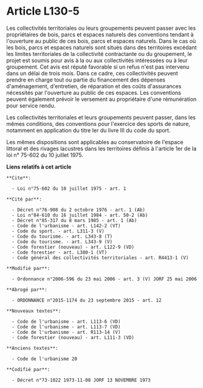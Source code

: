 # Article L130-5

Les collectivités territoriales ou leurs groupements peuvent passer avec les propriétaires de bois, parcs et espaces naturels
des conventions tendant à l'ouverture au public de ces bois, parcs et espaces naturels. Dans le cas où les bois, parcs et
espaces naturels sont situés dans des territoires excédant les limites territoriales de la collectivité contractante ou du
groupement, le projet est soumis pour avis à la ou aux collectivités intéressées ou à leur groupement. Cet avis est réputé
favorable si un refus n'est pas intervenu dans un délai de trois mois. Dans ce cadre, ces collectivités peuvent prendre en
charge tout ou partie du financement des dépenses d'aménagement, d'entretien, de réparation et des coûts d'assurances
nécessités par l'ouverture au public de ces espaces. Les conventions peuvent également prévoir le versement au propriétaire
d'une rémunération pour service rendu. 

Les collectivités territoriales et leurs groupements peuvent passer, dans les mêmes conditions, des conventions pour
l'exercice des sports de nature, notamment en application du titre Ier du livre III du code du sport. 

Les mêmes dispositions sont applicables au conservatoire de l'espace littoral et des rivages lacustres dans les territoires
définis à l'article 1er de la loi n° 75-602 du 10 juillet 1975.

**Liens relatifs à cet article**

	**Cite**:

	  - Loi n°75-602 du 10 juillet 1975 - art. 1

	**Cité par**:

	  - Décret n°76-908 du 2 octobre 1976 - art. 1 (Ab)
	  - Loi n°84-610 du 16 juillet 1984 - art. 50-2 (Ab)
	  - Décret n°85-317 du 8 mars 1985 - art. 1 (Ab)
	  - Code de l'urbanisme - art. L142-2 (VT)
	  - Code du sport. - art. L311-3 (V)
	  - Code du tourisme. - art. L343-8 (T)
	  - Code du tourisme. - art. L343-9 (V)
	  - Code forestier (nouveau) - art. L122-9 (VD)
	  - Code forestier - art. L380-1 (VT)
	  - Code général des collectivités territoriales - art. R4413-1 (V)

	**Modifié par**:

	  - Ordonnance n°2006-596 du 23 mai 2006 - art. 3 (V) JORF 25 mai 2006

	**Abrogé par**:

	  - ORDONNANCE n°2015-1174 du 23 septembre 2015 - art. 12

	**Nouveaux textes**:

	  - Code de l'urbanisme - art. L113-6 (VD)
	  - Code de l'urbanisme - art. L113-7 (VD)
	  - Code de l'urbanisme - art. R113-14 (V)
	  - Code forestier (nouveau) - art. L111-3 (VD)

	**Anciens textes**:

	  - Code de l'urbanisme 20

	**Codifié par**:

	  - Décret n°73-1022 1973-11-08 JORF 13 NOVEMBRE 1973
